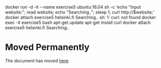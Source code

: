 docker run -d -it --name exercise5 ubuntu:16.04 sh -c 'echo "Input website:"; read website; echo "Searching.."; sleep 1; curl http://$website;'
docker attach exercise5 
	helsinki.fi
	Searching..
	sh: 1: curl: not found
docker exec -it exercise5 bash
apt-get update
apt-get install curl
docker attach exercise5 
helsinki.fi
	Searching..
	<!DOCTYPE HTML PUBLIC "-//IETF//DTD HTML 2.0//EN">
	<html><head>
	<title>301 Moved Permanently</title>
	</head><body>
	<h1>Moved Permanently</h1>
	<p>The document has moved <a href="http://www.helsinki.fi/">here</a>.</p>
	</body></html>


